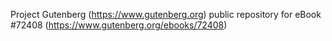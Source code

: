 Project Gutenberg (https://www.gutenberg.org) public repository
for eBook #72408 (https://www.gutenberg.org/ebooks/72408)
